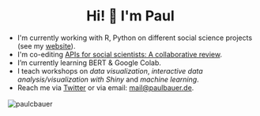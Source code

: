 <h1 align="center">
  Hi! 👋  I'm Paul
</h1>

- I'm currently working with R, Python on different social science projects (see my [website](https://www.paulcbauer.de)).
- I'm co-editing <a href="https://github.com/paulcbauer/apis_for_social_scientists_a_review" target="blank">APIs for social scientists: A collaborative review</a>.
- I’m currently learning BERT & Google Colab.
- I teach workshops on *data visualization*, *interactive data analysis/visualization with Shiny* and *machine learning*.
- Reach me via [Twitter](https://www.twitter.com/p_c_bauer) or via email: mail@paulbauer.de.

<p>&nbsp;<img align="center" src="https://github-readme-stats.vercel.app/api?username=paulcbauer&show_icons=true&locale=en&theme=onedark&count_private=true" alt="paulcbauer" /></p>

